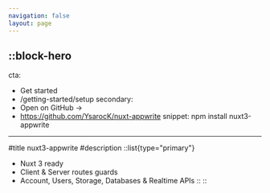 ```yaml
---
navigation: false
layout: page
---
```


::block-hero
---
cta:
  - Get started
  - /getting-started/setup
secondary:
  - Open on GitHub →
  - https://github.com/YsarocK/nuxt-appwrite
snippet: npm install nuxt3-appwrite
---

#title
nuxt3-appwrite
#description
::list{type="primary"}
- Nuxt 3 ready
- Client & Server routes guards
- Account, Users, Storage, Databases & Realtime APIs
::
::

